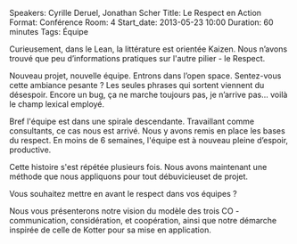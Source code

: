 Speakers: Cyrille Deruel, Jonathan Scher
Title: Le Respect en Action
Format: Conférence
Room: 4
Start_date: 2013-05-23 10:00
Duration: 60 minutes
Tags: Équipe

Curieusement, dans le Lean, la littérature est orientée Kaizen.
Nous n’avons trouvé que peu d’informations pratiques sur l'autre pilier - le Respect.

Nouveau projet, nouvelle équipe.
Entrons dans l’open space.
Sentez-vous cette ambiance pesante ?
Les seules phrases qui sortent viennent du désespoir.
Encore un bug, ça ne marche toujours pas, je n’arrive pas… voilà le champ lexical employé.

Bref l'équipe est dans une spirale descendante.
Travaillant comme consultants, ce cas nous est arrivé.
Nous y avons remis en place les bases du respect.
En moins de 6 semaines, l'équipe est à nouveau pleine d’espoir, productive.

Cette histoire s'est répétée plusieurs fois.
Nous avons maintenant une méthode que nous appliquons pour tout débuvicieuset de projet.

Vous souhaitez mettre en avant le respect dans vos équipes ?

Nous vous présenterons notre vision du modèle des trois CO - communication, considération, et coopération, ainsi que notre démarche inspirée de celle de Kotter pour sa mise en application.
